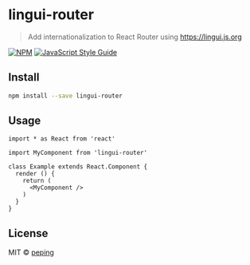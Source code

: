 # lingui-router

> Add internationalization to React Router using https://lingui.js.org

[![NPM](https://img.shields.io/npm/v/lingui-router.svg)](https://www.npmjs.com/package/lingui-router) [![JavaScript Style Guide](https://img.shields.io/badge/code_style-standard-brightgreen.svg)](https://standardjs.com)

## Install

```bash
npm install --save lingui-router
```

## Usage

```tsx
import * as React from 'react'

import MyComponent from 'lingui-router'

class Example extends React.Component {
  render () {
    return (
      <MyComponent />
    )
  }
}
```

## License

MIT © [peping](https://github.com/peping)
